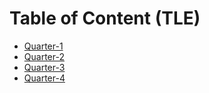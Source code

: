 # Table of Content (TLE)

- [Quarter-1](./quarter-1.md)
- [Quarter-2](./quarter-2.md)
- [Quarter-3](./quarter-3.md)
- [Quarter-4](./quarter-4.md)
